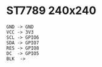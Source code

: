 # ST7789 240x240


```text
GND -> GND
VCC -> 3V3
SCL -> GPIO6
SDA -> GPIO7
RES -> GPIO8
DC  -> GPIO5
BLK  -> 
```